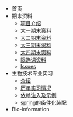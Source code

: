 - 首页
- 期末资料
  - [项目介绍](1，期末资料/README.md)
  - [大一期末资料](1，期末资料/大一期末资料.md)
  - [大二期末资料](https://gitee.com/sky2_1/EndPeriod_info/blob/master/%E5%A4%A7%E4%BA%8C%E6%9C%9F%E6%9C%AB%E8%B5%84%E6%96%99.md) 
  - [大三期末资料](https://gitee.com/sky2_1/EndPeriod_info/blob/master/%E5%A4%A7%E4%B8%89%E6%9C%9F%E6%9C%AB%E8%B5%84%E6%96%99.md) 
  - [大四期末资料](https://gitee.com/sky2_1/EndPeriod_info/blob/master/%E5%A4%A7%E5%9B%9B%E6%9C%9F%E6%9C%AB%E8%B5%84%E6%96%99.md) 
  - [限选课资料](https://gitee.com/sky2_1/EndPeriod_info/blob/master/%E9%99%90%E9%80%89%E8%AF%BE%E8%B5%84%E6%96%99.md) 
  - [Issues](https://gitee.com/sky2_1/EndPeriod_info/issues) 
- 生物技术专业实习
  - [介绍](https://gitee.com/sky2_1/internship-in-biotechnology/blob/master/README.md) 
  - [历年实习情况](spring/【10分钟学Spring】：（一）初识Spring框架.md)
  - [依赖注入及示例](spring/【10分钟学Spring】：（二）一文搞懂spring依赖注入（DI）.md)
  - [spring的条件化装配](spring/【10分钟学Spring】：（三）你了解spring的高级装配吗_条件化装配bean.md)
-  Bio-information
